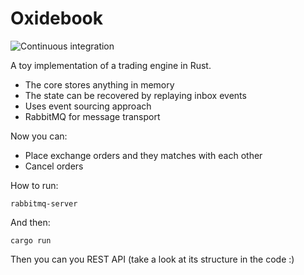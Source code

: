 # Oxidebook

![Continuous integration](https://github.com/selevit/oxidebook/workflows/Continuous%20integration/badge.svg)

A toy implementation of a trading engine in Rust.

- The core stores anything in memory
- The state can be recovered by replaying inbox events
- Uses event sourcing approach
- RabbitMQ for message transport

Now you can:

- Place exchange orders and they matches with each other
- Cancel orders

How to run:

```
rabbitmq-server
```

And then:

```
cargo run
```

Then you can you REST API (take a look at its structure in the code :)
